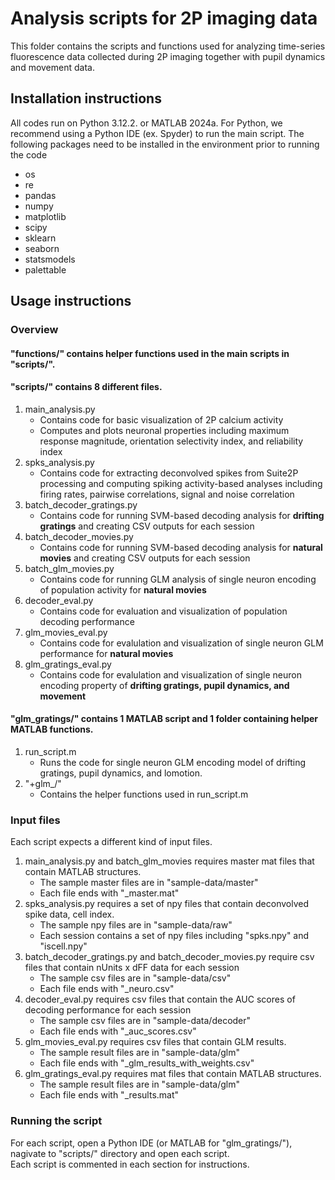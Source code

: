 # Analysis scripts for 2P imaging data
This folder contains the scripts and functions used for analyzing time-series fluorescence data collected during 2P imaging together with pupil dynamics and movement data.

## Installation instructions
All codes run on Python 3.12.2. or MATLAB 2024a.
For Python, we recommend using a Python IDE (ex. Spyder) to run the main script. 
The following packages need to be installed in the environment prior to running the code
- os
- re
- pandas
- numpy
- matplotlib
- scipy
- sklearn
- seaborn
- statsmodels
- palettable

## Usage instructions 

### Overview 
#### "functions/" contains helper functions used in the main scripts in "scripts/".
#### "scripts/" contains 8 different files.
1. main_analysis.py
   - Contains code for basic visualization of 2P calcium activity 
   - Computes and plots neuronal properties including maximum response magnitude, orientation selectivity index, and reliability index 
2. spks_analysis.py
   - Contains code for extracting deconvolved spikes from Suite2P processing and computing spiking activity-based analyses including firing rates, pairwise correlations, signal and noise correlation
3. batch_decoder_gratings.py
   - Contains code for running SVM-based decoding analysis for **drifting gratings** and creating CSV outputs for each session
4. batch_decoder_movies.py
   - Contains code for running SVM-based decoding analysis for **natural movies** and creating CSV outputs for each session
5. batch_glm_movies.py
   - Contains code for running GLM analysis of single neuron encoding of population activity for **natural movies**
6. decoder_eval.py
   - Contains code for evaluation and visualization of population decoding performance
7. glm_movies_eval.py
   - Contains code for evalulation and visualization of single neuron GLM performance for **natural movies**
8. glm_gratings_eval.py
   - Contains code for evalulation and visualization of single neuron encoding property of **drifting gratings, pupil dynamics, and movement**

#### "glm_gratings/" contains 1 MATLAB script and 1 folder containing helper MATLAB functions.
1. run_script.m
   - Runs the code for single neuron GLM encoding model of drifting gratings, pupil dynamics, and lomotion.
2. "+glm_/"
   - Contains the helper functions used in run_script.m

### Input files
Each script expects a different kind of input files.
1. main_analysis.py and batch_glm_movies requires master mat files that contain MATLAB structures.
   - The sample master files are in "sample-data/master"
   - Each file ends with "_master.mat"
2. spks_analysis.py requires a set of npy files that contain deconvolved spike data, cell index.
   - The sample npy files are in "sample-data/raw"
   - Each session contains a set of npy files including "spks.npy" and "iscell.npy" 
3. batch_decoder_gratings.py and batch_decoder_movies.py require csv files that contain nUnits x dFF data for each session
   - The sample csv files are in "sample-data/csv"
   - Each file ends with "_neuro.csv"
5. decoder_eval.py requires csv files that contain the AUC scores of decoding performance for each session
   - The sample csv files are in "sample-data/decoder"
   - Each file ends with "_auc_scores.csv"
6. glm_movies_eval.py requires csv files that contain GLM results.
   - The sample result files are in "sample-data/glm"
   - Each file ends with "_glm_results_with_weights.csv"
7. glm_gratings_eval.py requires mat files that contain MATLAB structures. 
   - The sample result files are in "sample-data/glm"
   - Each file ends with "_results.mat"

### Running the script
For each script, open a Python IDE (or MATLAB for "glm_gratings/"), nagivate to "scripts/" directory and open each script.  
Each script is commented in each section for instructions. 

